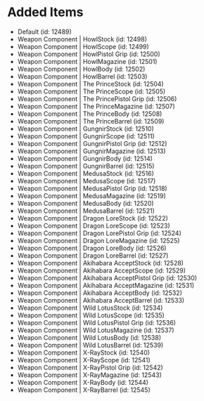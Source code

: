 # Added Items

* Default (id: 12489)
* Weapon Component | HowlStock (id: 12498)
* Weapon Component | HowlScope (id: 12499)
* Weapon Component | HowlPistol Grip (id: 12500)
* Weapon Component | HowlMagazine (id: 12501)
* Weapon Component | HowlBody (id: 12502)
* Weapon Component | HowlBarrel (id: 12503)
* Weapon Component | The PrinceStock (id: 12504)
* Weapon Component | The PrinceScope (id: 12505)
* Weapon Component | The PrincePistol Grip (id: 12506)
* Weapon Component | The PrinceMagazine (id: 12507)
* Weapon Component | The PrinceBody (id: 12508)
* Weapon Component | The PrinceBarrel (id: 12509)
* Weapon Component | GungnirStock (id: 12510)
* Weapon Component | GungnirScope (id: 12511)
* Weapon Component | GungnirPistol Grip (id: 12512)
* Weapon Component | GungnirMagazine (id: 12513)
* Weapon Component | GungnirBody (id: 12514)
* Weapon Component | GungnirBarrel (id: 12515)
* Weapon Component | MedusaStock (id: 12516)
* Weapon Component | MedusaScope (id: 12517)
* Weapon Component | MedusaPistol Grip (id: 12518)
* Weapon Component | MedusaMagazine (id: 12519)
* Weapon Component | MedusaBody (id: 12520)
* Weapon Component | MedusaBarrel (id: 12521)
* Weapon Component | Dragon LoreStock (id: 12522)
* Weapon Component | Dragon LoreScope (id: 12523)
* Weapon Component | Dragon LorePistol Grip (id: 12524)
* Weapon Component | Dragon LoreMagazine (id: 12525)
* Weapon Component | Dragon LoreBody (id: 12526)
* Weapon Component | Dragon LoreBarrel (id: 12527)
* Weapon Component | Akihabara AcceptStock (id: 12528)
* Weapon Component | Akihabara AcceptScope (id: 12529)
* Weapon Component | Akihabara AcceptPistol Grip (id: 12530)
* Weapon Component | Akihabara AcceptMagazine (id: 12531)
* Weapon Component | Akihabara AcceptBody (id: 12532)
* Weapon Component | Akihabara AcceptBarrel (id: 12533)
* Weapon Component | Wild LotusStock (id: 12534)
* Weapon Component | Wild LotusScope (id: 12535)
* Weapon Component | Wild LotusPistol Grip (id: 12536)
* Weapon Component | Wild LotusMagazine (id: 12537)
* Weapon Component | Wild LotusBody (id: 12538)
* Weapon Component | Wild LotusBarrel (id: 12539)
* Weapon Component | X-RayStock (id: 12540)
* Weapon Component | X-RayScope (id: 12541)
* Weapon Component | X-RayPistol Grip (id: 12542)
* Weapon Component | X-RayMagazine (id: 12543)
* Weapon Component | X-RayBody (id: 12544)
* Weapon Component | X-RayBarrel (id: 12545)

